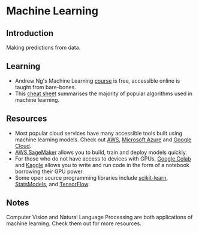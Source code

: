 # Machine Learning

## Introduction

Making predictions from data.

## Learning

* Andrew Ng's Machine Learning [course](https://www.coursera.org/learn/machine-learning) is free, accessible online is taught from bare-bones.
* This [cheat sheet](https://becominghuman.ai/cheat-sheets-for-ai-neural-networks-machine-learning-deep-learning-big-data-science-pdf-f22dc900d2d7) summarises the majority of popular algorithms used in machine learning.

## Resources

* Most popular cloud services have many accessible tools built using machine learning models. Check out [AWS](https://aws.amazon.com/machine-learning/), [Microsoft Azure](https://azure.microsoft.com/en-us/services/machine-learning/) and [Google Cloud](https://cloud.google.com/products/ai/).
* [AWS SageMaker](https://aws.amazon.com/sagemaker/) allows you to build, train and deploy models quickly.
* For those who do not have access to devices with GPUs, [Google Colab](https://colab.research.google.com/) and [Kaggle](https://www.kaggle.com/kernels) allows you to write and run code in the form of a notebook borrowing their GPU power.
* Some open source programming libraries include [scikit-learn](https://scikit-learn.org/stable/), [StatsModels](https://www.statsmodels.org/stable/index.html), and [TensorFlow](https://www.tensorflow.org/).

## Notes

Computer Vision and Natural Language Processing are both applications of machine learning. Check them out for more resources.

